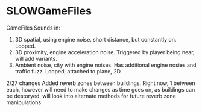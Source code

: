 # SLOWGameFiles
 GameFiles
Sounds in:
1. 3D spatial, using engine noise. short distance, but constantly on. Looped.
2. 3D proximity, engine acceleration noise. Triggered by player being near, will add variants.
3. Ambient noise, city with engine noises. Has additional engine nosies and traffic fuzz. Looped, attached to plane, 2D



2/27 changes
Added reverb zones between buildings. Right now, 1 between each, however will need to make changes as time goes on, as buildings can be destoryed. will look into alternate methods for future reverb zone manipulations.
